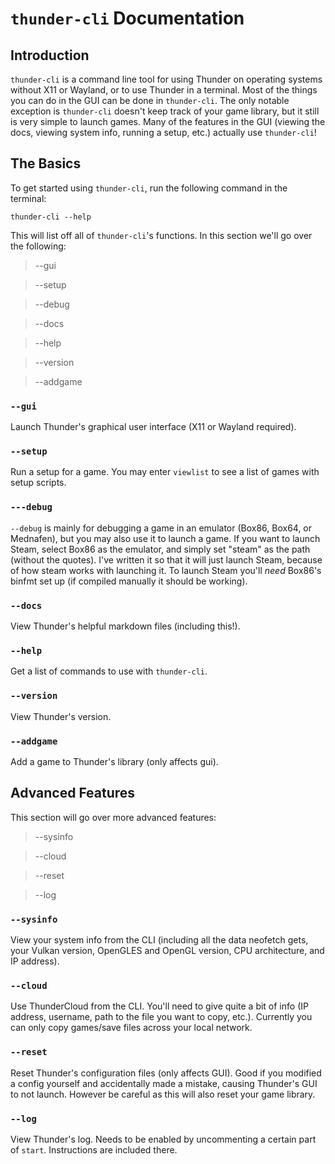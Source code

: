 # `thunder-cli` Documentation
## Introduction
`thunder-cli` is a command line tool for using Thunder on operating systems without X11 or Wayland, or to use Thunder in a terminal. Most of the things you can do in the GUI can be done in `thunder-cli`. The only notable exception is `thunder-cli` doesn't keep track of your game library, but it still is very simple to launch games. Many of the features in the GUI (viewing the docs, viewing system info, running a setup, etc.) actually use `thunder-cli`!
## The Basics
To get started using `thunder-cli`, run the following command in the terminal:
```
thunder-cli --help
```
This will list off all of `thunder-cli`'s functions. In this section we'll go over the following:

> --gui

> --setup

> --debug

> --docs

> --help

> --version

> --addgame

### `--gui`
Launch Thunder's graphical user interface (X11 or Wayland required).
### `--setup`
Run a setup for a game. You may enter `viewlist` to see a list of games with setup scripts.
### `---debug`
`--debug` is mainly for debugging a game in an emulator (Box86, Box64, or Mednafen), but you may also use it to launch a game. If you want to launch Steam, select Box86 as the emulator, and simply set "steam" as the path (without the quotes). I've written it so that it will just launch Steam, because of how steam works with launching it. To launch Steam you'll *need* Box86's binfmt set up (if compiled manually it should be working).
### `--docs`
View Thunder's helpful markdown files (including this!).
### `--help`
Get a list of commands to use with `thunder-cli`.
### `--version`
View Thunder's version.
### `--addgame`
Add a game to Thunder's library (only affects gui).
## Advanced Features
This section will go over more advanced features:

> --sysinfo

> --cloud

> --reset

> --log

### `--sysinfo`
View your system info from the CLI (including all the data neofetch gets, your Vulkan version, OpenGLES and OpenGL version, CPU architecture, and IP address).
### `--cloud`
Use ThunderCloud from the CLI. You'll need to give quite a bit of info (IP address, username, path to the file you want to copy, etc.). Currently you can only copy games/save files across your local network.
### `--reset`
Reset Thunder's configuration files (only affects GUI). Good if you modified a config yourself and accidentally made a mistake, causing Thunder's GUI to not launch. However be careful as this will also reset your game library.
### `--log`
View Thunder's log. Needs to be enabled by uncommenting a certain part of `start`. Instructions are included there.
